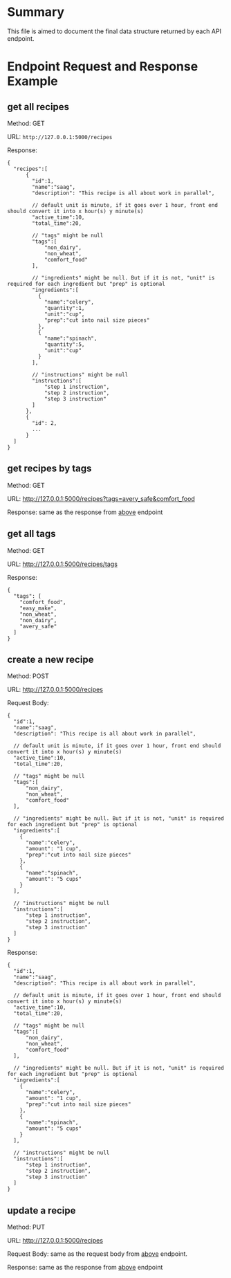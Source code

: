 # Summary
This file is aimed to document the final data structure returned by each API endpoint.

# Endpoint Request and Response Example

## get all recipes
Method: GET

URL: `http://127.0.0.1:5000/recipes`

Response:

    {
      "recipes":[
          {
            "id":1,
            "name":"saag",
            "description": "This recipe is all about work in parallel",

            // default unit is minute, if it goes over 1 hour, front end should convert it into x hour(s) y minute(s)
            "active_time":10,
            "total_time":20,

            // "tags" might be null
            "tags":[
                "non_dairy",
                "non_wheat",
                "comfort_food"
            ],

            // "ingredients" might be null. But if it is not, "unit" is required for each ingredient but "prep" is optional 
            "ingredients":[
              {
                "name":"celery",
                "quantity":1,
                "unit":"cup",
                "prep":"cut into nail size pieces"
              },
              {
                "name":"spinach",
                "quantity":5,
                "unit":"cup"
              }
            ],

            // "instructions" might be null
            "instructions":[
                "step 1 instruction",
                "step 2 instruction",
                "step 3 instruction"
            ]
          },
          {
            "id": 2,
            ...
          }
      ]
    }


## get recipes by tags
Method: GET

URL: http://127.0.0.1:5000/recipes?tags=avery_safe&comfort_food

Response: same as the response from [above](#get-all-recipes) endpoint


## get all tags
Method: GET

URL: http://127.0.0.1:5000/recipes/tags

Response:

    {
      "tags": [
        "comfort_food",
        "easy_make",
        "non_wheat",
        "non_dairy",
        "avery_safe"
      ]
    }


## create a new recipe
Method: POST

URL: http://127.0.0.1:5000/recipes

Request Body:

    {
      "id":1,
      "name":"saag",
      "description": "This recipe is all about work in parallel",

      // default unit is minute, if it goes over 1 hour, front end should convert it into x hour(s) y minute(s)
      "active_time":10,
      "total_time":20,

      // "tags" might be null
      "tags":[
          "non_dairy",
          "non_wheat",
          "comfort_food"
      ],

      // "ingredients" might be null. But if it is not, "unit" is required for each ingredient but "prep" is optional 
      "ingredients":[
        {
          "name":"celery",
          "amount": "1 cup",
          "prep":"cut into nail size pieces"
        },
        {
          "name":"spinach",
          "amount": "5 cups"
        }
      ],

      // "instructions" might be null
      "instructions":[
          "step 1 instruction",
          "step 2 instruction",
          "step 3 instruction"
      ]
    }

Response: 

    {
      "id":1,
      "name":"saag",
      "description": "This recipe is all about work in parallel",

      // default unit is minute, if it goes over 1 hour, front end should convert it into x hour(s) y minute(s)
      "active_time":10,
      "total_time":20,

      // "tags" might be null
      "tags":[
          "non_dairy",
          "non_wheat",
          "comfort_food"
      ],

      // "ingredients" might be null. But if it is not, "unit" is required for each ingredient but "prep" is optional 
      "ingredients":[
        {
          "name":"celery",
          "amount": "1 cup",
          "prep":"cut into nail size pieces"
        },
        {
          "name":"spinach",
          "amount": "5 cups"
        }
      ],

      // "instructions" might be null
      "instructions":[
          "step 1 instruction",
          "step 2 instruction",
          "step 3 instruction"
      ]
    }

## update a recipe
Method: PUT

URL: http://127.0.0.1:5000/recipes

Request Body: same as the request body from [above](#create-a-new-recipe) endpoint. 

Response: same as the response from [above](#create-a-new-recipe) endpoint
